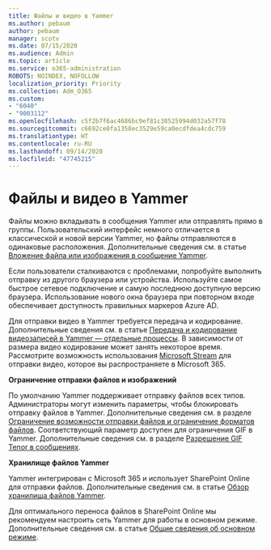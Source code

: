 ```yaml
---
title: Файлы и видео в Yammer
ms.author: pebaum
author: pebaum
manager: scotv
ms.date: 07/15/2020
ms.audience: Admin
ms.topic: article
ms.service: o365-administration
ROBOTS: NOINDEX, NOFOLLOW
localization_priority: Priority
ms.collection: Adm_O365
ms.custom:
- "6040"
- "9003112"
ms.openlocfilehash: c5f2b7f6ac4686bc9ef81c38525994d032a57f78
ms.sourcegitcommit: c6692ce0fa1358ec3529e59ca0ecdfdea4cdc759
ms.translationtype: HT
ms.contentlocale: ru-RU
ms.lasthandoff: 09/14/2020
ms.locfileid: "47745215"
---
```

# <a name="files-and-videos-in-yammer"></a>Файлы и видео в Yammer

Файлы можно вкладывать в сообщения Yammer или отправлять прямо в группы. Пользовательский интерфейс немного отличается в классической и новой версии Yammer, но файлы отправляются в одинаковые расположения. Дополнительные сведения см. в статье [Вложение файла или изображения в сообщение Yammer](https://support.microsoft.com/office/attach-a-file-or-image-to-a-yammer-message-f576d4d1-ad66-4ce4-9c43-46cf75978dbf).  

Если пользователи сталкиваются с проблемами, попробуйте выполнить отправку из другого браузера или устройства. Используйте самое быстрое сетевое подключение и самую последнюю доступную версию браузера. Использование нового окна браузера при повторном входе обеспечивает доступность правильных маркеров Azure AD.

Для отправки видео в Yammer требуется передача и кодирование. Дополнительные сведения см. в статье [Передача и кодирование видеозаписей в Yammer — отдельные процессы](https://support.microsoft.com/office/video-posts-in-yammer-upload-and-encode-separately-5b3a348e-3a0a-4c4b-95b1-eabdf245ba25). В зависимости от размера видео кодирование может занять некоторое время. Рассмотрите возможность использования [Microsoft Stream](https://docs.microsoft.com/stream/overview) для отправки видео, которое вы распространяете в Microsoft 365.

**Ограничение отправки файлов и изображений**

По умолчанию Yammer поддерживает отправку файлов всех типов. Администраторы могут изменить параметры, чтобы блокировать отправку файлов в Yammer. Дополнительные сведения см. в разделе [Ограничение возможности отправки файлов и ограничение форматов файлов](https://docs.microsoft.com/yammer/configure-your-yammer-network/configure-yammer#restrict-who-can-upload-files-and-limit-file-formats). Соответствующий параметр доступен для ограничения GIF в Yammer. Дополнительные сведения см. в разделе [Разрешение GIF Tenor в сообщениях](https://docs.microsoft.com/yammer/configure-your-yammer-network/configure-yammer#allow-tenor-gifs-in-messages).

**Хранилище файлов Yammer**

Yammer интегрирован с Microsoft 365 и использует SharePoint Online для отправки файлов. Дополнительные сведения см. в статье [Обзор хранилища файлов Yammer](https://docs.microsoft.com/yammer/get-started-with-yammer/file-storage). 

Для оптимального переноса файлов в SharePoint Online мы рекомендуем настроить сеть Yammer для работы в основном режиме. Дополнительные сведения см. в статье [Общие сведения об основном режиме](https://docs.microsoft.com/yammer/configure-your-yammer-network/overview-native-mode). 